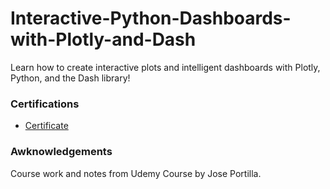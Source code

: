 # Interactive-Python-Dashboards-with-Plotly-and-Dash

Learn how to create interactive plots and intelligent dashboards with Plotly, Python, and the Dash library!

### Certifications

- [Certificate](https://udemy.com/certificate/UC-695de6ab-b1ca-4e3b-b068-5c2b8cde6293/)

### Awknowledgements

Course work and notes from Udemy Course by Jose Portilla.
